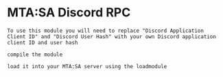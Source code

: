 # MTA:SA Discord RPC

`To use this module you will need to replace "Discord Application Client ID" and "Discord User Hash" with your own Discord application client ID and user hash`

`compile the module`

`load it into your MTA:SA server using the loadmodule`

